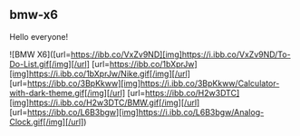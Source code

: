 ## bmw-x6
Hello everyone!

![BMW X6]([url=https://ibb.co/VxZv9ND][img]https://i.ibb.co/VxZv9ND/To-Do-List.gif[/img][/url] [url=https://ibb.co/1bXprJw][img]https://i.ibb.co/1bXprJw/Nike.gif[/img][/url] [url=https://ibb.co/3BpKkww][img]https://i.ibb.co/3BpKkww/Calculator-with-dark-theme.gif[/img][/url] [url=https://ibb.co/H2w3DTC][img]https://i.ibb.co/H2w3DTC/BMW.gif[/img][/url] [url=https://ibb.co/L6B3bgw][img]https://i.ibb.co/L6B3bgw/Analog-Clock.gif[/img][/url])
